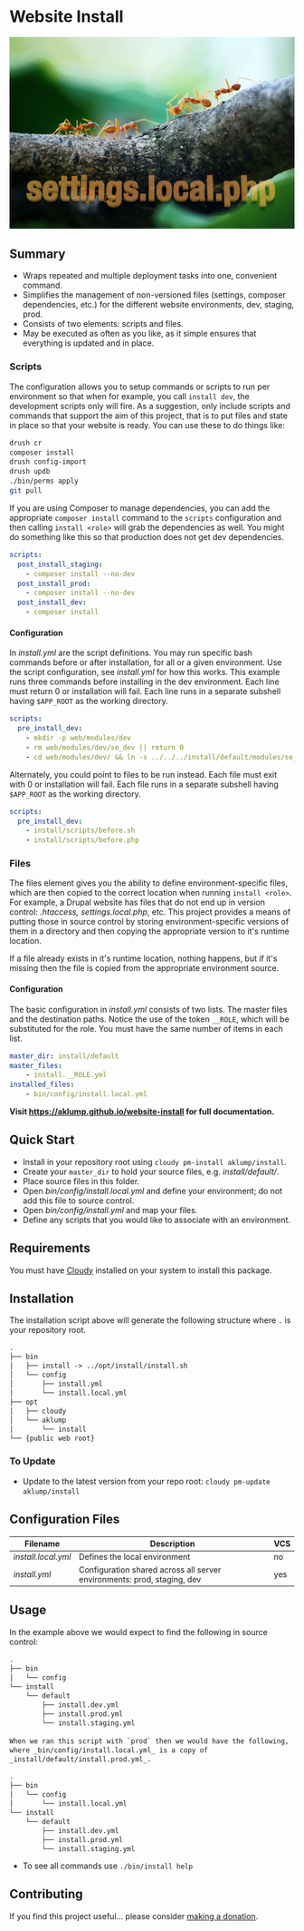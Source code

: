# Website Install

![install](images/screenshot.jpg)

## Summary

* Wraps repeated and multiple deployment tasks into one, convenient command.
* Simplifies the management of non-versioned files (settings, composer dependencies, etc.) for the different website environments, dev, staging, prod.
* Consists of two elements: scripts and files.
* May be executed as often as you like, as it simple ensures that everything is updated and in place.

### Scripts

The configuration allows you to setup commands or scripts to run per environment so that when for example, you call `install dev`, the development scripts only will fire. As a suggestion, only include scripts and commands that support the aim of this project, that is to put files and state in place so that your website is ready. You can use these to do things like:

```bash
drush cr
composer install
drush config-import
drush updb
./bin/perms apply
git pull
```

If you are using Composer to manage dependencies, you can add the appropriate `composer install` command to the `scripts` configuration and then calling `install <role>` will grab the dependencies as well. You might do something like this so that production does not get dev dependencies.

```yaml
scripts:
  post_install_staging:
    - composer install --no-dev
  post_install_prod:
    - composer install --no-dev
  post_install_dev:
    - composer install        
```

#### Configuration

In _install.yml_ are the script definitions. You may run specific bash commands before or after installation, for all or a given environment. Use the script configuration, see _install.yml_ for how this works. This example runs three commands before installing in the dev environment. Each line must return 0 or installation will fail. Each line runs in a separate subshell having `$APP_ROOT` as the working directory.

```yaml
scripts:
  pre_install_dev:
    - mkdir -p web/modules/dev
    - rm web/modules/dev/se_dev || return 0
    - cd web/modules/dev/ && ln -s ../../../install/default/modules/se_dev .    
```

Alternately, you could point to files to be run instead. Each file must exit with 0 or installation will fail. Each file runs in a separate subshell having `$APP_ROOT` as the working directory.

```yaml
scripts:
  pre_install_dev:
    - install/scripts/before.sh
    - install/scripts/before.php
```

### Files

The files element gives you the ability to define environment-specific files, which are then copied to the correct location when running `install <role>`. For example, a Drupal website has files that do not end up in version control: _.htaccess, settings.local.php_, etc. This project provides a means of putting those in source control by storing environment-specific versions of them in a directory and then copying the appropriate version to it's runtime location.

If a file already exists in it's runtime location, nothing happens, but if it's missing then the file is copied from the appropriate environment source.

#### Configuration

The basic configuration in _install.yml_ consists of two lists. The master files and the destination paths. Notice the use of the token `__ROLE`, which will be substituted for the role. You must have the same number of items in each list.

```yaml
master_dir: install/default
master_files:
    - install.__ROLE.yml
installed_files:
    - bin/config/install.local.yml
```

**Visit <https://aklump.github.io/website-install> for full documentation.**

## Quick Start

- Install in your repository root using `cloudy pm-install aklump/install`.
- Create your `master_dir` to hold your source files, e.g. _install/default/_.
- Place source files in this folder.
- Open _bin/config/install.local.yml_ and define your environment; do not add this file to source control.
- Open _bin/config/install.yml_ and map your files.
- Define any scripts that you would like to associate with an environment.

## Requirements

You must have [Cloudy](https://github.com/aklump/cloudy) installed on your system to install this package.

## Installation

The installation script above will generate the following structure where `.` is your repository root.

```text
.
├── bin
│   ├── install -> ../opt/install/install.sh
│   └── config
│       ├── install.yml
│       └── install.local.yml
├── opt
│   ├── cloudy
│   └── aklump
│       └── install
└── {public web root}
```

### To Update

- Update to the latest version from your repo root: `cloudy pm-update aklump/install`

## Configuration Files

| Filename | Description | VCS |
|----------|----------|---|
| _install.local.yml_ | Defines the local environment  | no |
| _install.yml_ | Configuration shared across all server environments: prod, staging, dev  | yes |

## Usage

In the example above we would expect to find the following in source control:

```text
.
├── bin
│   └── config
└── install
    └── default
        ├── install.dev.yml
        ├── install.prod.yml
        └── install.staging.yml

When we ran this script with `prod` then we would have the following, where _bin/config/install.local.yml_ is a copy of _install/default/install.prod.yml_.
```

```text
.
├── bin
│   └── config
│       └── install.local.yml
└── install
    └── default
        ├── install.dev.yml
        ├── install.prod.yml
        └── install.staging.yml
```

* To see all commands use `./bin/install help`

## Contributing

If you find this project useful... please consider [making a donation](https://www.paypal.com/cgi-bin/webscr?cmd=_s-xclick&hosted_button_id=4E5KZHDQCEUV8&item_name=Gratitude%20for%20aklump%2Fwebsite-install).

